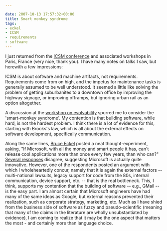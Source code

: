 ```yaml
---

date: 2007-10-13 17:57:32+00:00
title: Smart monkey syndrome
tags:
- eckel
- ICSM
- requirements
- software
---
```


I just returned from the [ICSM conference](http://icsm07.ai.univ-paris8.fr/) and associated workshops in Paris, France (very nice, thank you). I have many notes on talks I saw, but herewith a few impressions:

ICSM is about software and machine artifacts, not requirements. Requirements come from on high, and the impetus for maintenance tasks is generally assumed to be well understood. It seemed a little like solving the problem of getting suburbanites to a downtown office by improving the highway signage, or improving offramps, but ignoring urban rail as an option altogether.

A discussion at the [workshop on evolvability](http://homepages.feis.herts.ac.uk/~comqcln/EN/software_evolvability07.html) spurred me to consider the 'smart-monkey syndrome'. My contention is that building software, while hard, is not the hardest problem. I think there is a lot of evidence for this, starting with Brooks's law, which is all about the external effects on software development, specifically communication.

Along the same lines, [Bruce Eckel](http://www.artima.com/weblogs/viewpost.jsp?thread=216326) posted a neat thought-experiment, asking, "If Microsoft, with all the money and smart people it has, can't release cool applications more than once every few years, than who can?" [Several responses](http://www.artima.com/forums/flat.jsp?forum=106&thread=216326) disagree, suggesting Microsoft is actually quite innovative. However, one of the respondents posted an argument with which I wholeheartedly concur, namely that it is again the external factors -- multi-national lawsuits, legacy support for code from the 80s, internal communication, device support, etc. -- that is the real bottleneck. This, I think, supports my contention that the building of software -- e.g., GMail -- is the easy part. I am almost certain that Microsoft engineers have had many of the same ideas as Google, but external reasons prevented their realization, such as corporate strategy, marketing, etc. Much as I have shied from the business side of software as fuzzy and pseudo-scientific (meaning that many of the claims in the literature are wholly unsubstantiated by evidence), I am coming to realize that it may be the one aspect that matters the most - and certainly more than language choice.

